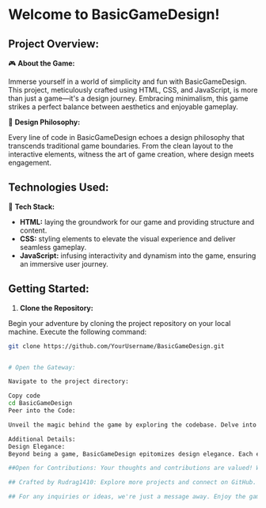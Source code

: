 # Welcome to BasicGameDesign!

## Project Overview:

🎮 **About the Game:**

Immerse yourself in a world of simplicity and fun with BasicGameDesign. This project, meticulously crafted using HTML, CSS, and JavaScript, is more than just a game—it's a design journey. Embracing minimalism, this game strikes a perfect balance between aesthetics and enjoyable gameplay.

🎨 **Design Philosophy:**

Every line of code in BasicGameDesign echoes a design philosophy that transcends traditional game boundaries. From the clean layout to the interactive elements, witness the art of game creation, where design meets engagement.

## Technologies Used:

🚀 **Tech Stack:**

- **HTML:**
laying the groundwork for our game and providing structure and content.
- **CSS:**
styling elements to elevate the visual experience and deliver seamless gameplay.
- **JavaScript:**
infusing interactivity and dynamism into the game, ensuring an immersive user journey.

## Getting Started:

1. **Clone the Repository:**

Begin your adventure by cloning the project repository on your local machine. Execute the following command:
   ```bash
   git clone https://github.com/YourUsername/BasicGameDesign.git


# Open the Gateway:

Navigate to the project directory:

Copy code
cd BasicGameDesign
Peer into the Code:

Unveil the magic behind the game by exploring the codebase. Delve into the harmony of HTML, CSS, and JavaScript that brings BasicGameDesign to life. Feel free to customize and experiment!

Additional Details:
Design Elegance:
Beyond being a game, BasicGameDesign epitomizes design elegance. Each element serves a purpose, contributing to an aesthetically pleasing and user-friendly experience.

##Open for Contributions: Your thoughts and contributions are valued! Whether you have ideas for enhancement or wish to contribute, connect with us or submit a pull request.

## Crafted by Rudrag1410: Explore more projects and connect on GitHub.

## For any inquiries or ideas, we're just a message away. Enjoy the game, and let the coding joy unfold! 🎮✨
